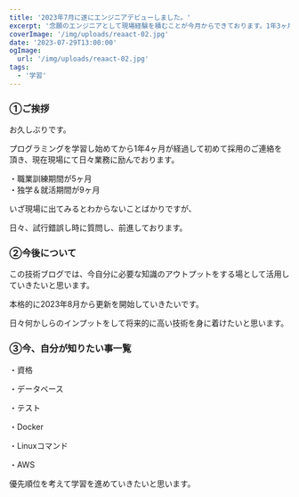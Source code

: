 ```yaml
---
title: '2023年7月に遂にエンジニアデビューしました。'
excerpt: '念願のエンジニアとして現場経験を積むことが今月からできております。1年3ヶ月程、独学や就活をしてまいりましたがひとまずは現場経験を日々できていることを大変嬉しく思います。'
coverImage: '/img/uploads/reaact-02.jpg'
date: '2023-07-29T13:00:00'
ogImage:
  url: '/img/uploads/reaact-02.jpg'
tags:
  - '学習'
---
```


### ①ご挨拶
お久しぶりです。  
  
プログラミングを学習し始めてから1年4ヶ月が経過して初めて採用のご連絡を頂き、現在現場にて日々業務に励んでおります。  
  
・職業訓練期間が5ヶ月  
・独学＆就活期間が9ヶ月  
  
いざ現場に出てみるとわからないことばかりですが、  
  
日々、試行錯誤し時に質問し、前進しております。  

### ②今後について
この技術ブログでは、今自分に必要な知識のアウトプットをする場として活用していきたいと思います。  
  
本格的に2023年8月から更新を開始していきたいです。  
  
日々何かしらのインプットをして将来的に高い技術を身に着けたいと思います。  

### ③今、自分が知りたい事一覧
  
・資格  
  
・データベース  
  
・テスト  
  
・Docker  
  
・Linuxコマンド  
  
・AWS  
  
優先順位を考えて学習を進めていきたいと思います。


